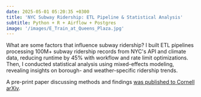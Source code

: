 ```yaml
---
date: 2025-05-01 05:20:35 +0300
title: 'NYC Subway Ridership: ETL Pipeline & Statistical Analysis'
subtitle: Python + R + Airflow + Postgres
image: '/images/E_Train_at_Queens_Plaza.jpg'
---
```

What are some factors that influence subway ridership? I built ETL pipelines processing 100M+ subway ridership records 
from NYC's API and climate data, reducing runtime by 45% with workflow and rate limit optimizations. Then, I conducted 
statistical analysis using mixed-effects modeling, revealing insights on borough- and weather-specific ridership trends.

A pre-print paper discussing methods and findings [was published to Cornell arXiv](https://arxiv.org/pdf/2505.02990).

